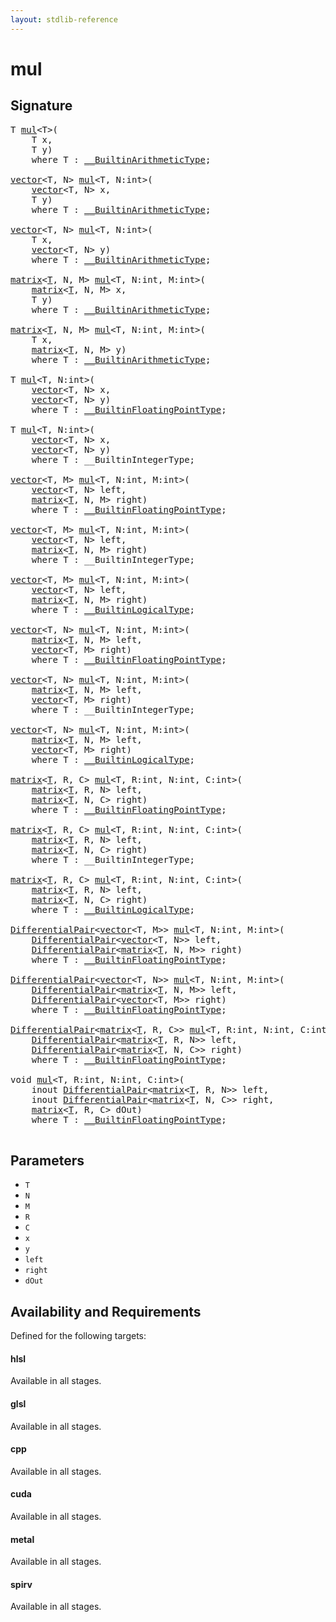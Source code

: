 ```yaml
---
layout: stdlib-reference
---
```


# mul

## Signature 

<pre>
T <a href="/stdlib-reference/global-decls/mul">mul</a>&lt;T&gt;(
    T <span class='code_param'>x</span>,
    T <span class='code_param'>y</span>)
    <span class='code_keyword'>where</span> T : <a href="/stdlib-reference/interfaces/BuiltinArithmeticType/index" class="code_type">__BuiltinArithmeticType</a>;

<a href="/stdlib-reference/types/vector/index" class="code_type">vector</a>&lt;T, N&gt; <a href="/stdlib-reference/global-decls/mul">mul</a>&lt;T, N:<span class="code_keyword">int</span>&gt;(
    <a href="/stdlib-reference/types/vector/index" class="code_type">vector</a>&lt;T, N&gt; <span class='code_param'>x</span>,
    T <span class='code_param'>y</span>)
    <span class='code_keyword'>where</span> T : <a href="/stdlib-reference/interfaces/BuiltinArithmeticType/index" class="code_type">__BuiltinArithmeticType</a>;

<a href="/stdlib-reference/types/vector/index" class="code_type">vector</a>&lt;T, N&gt; <a href="/stdlib-reference/global-decls/mul">mul</a>&lt;T, N:<span class="code_keyword">int</span>&gt;(
    T <span class='code_param'>x</span>,
    <a href="/stdlib-reference/types/vector/index" class="code_type">vector</a>&lt;T, N&gt; <span class='code_param'>y</span>)
    <span class='code_keyword'>where</span> T : <a href="/stdlib-reference/interfaces/BuiltinArithmeticType/index" class="code_type">__BuiltinArithmeticType</a>;

<a href="/stdlib-reference/types/matrix/index" class="code_type">matrix</a>&lt;<a href="/stdlib-reference/types/matrix/T">T</a>, N, M&gt; <a href="/stdlib-reference/global-decls/mul">mul</a>&lt;T, N:<span class="code_keyword">int</span>, M:<span class="code_keyword">int</span>&gt;(
    <a href="/stdlib-reference/types/matrix/index" class="code_type">matrix</a>&lt;<a href="/stdlib-reference/types/matrix/T">T</a>, N, M&gt; <span class='code_param'>x</span>,
    T <span class='code_param'>y</span>)
    <span class='code_keyword'>where</span> T : <a href="/stdlib-reference/interfaces/BuiltinArithmeticType/index" class="code_type">__BuiltinArithmeticType</a>;

<a href="/stdlib-reference/types/matrix/index" class="code_type">matrix</a>&lt;<a href="/stdlib-reference/types/matrix/T">T</a>, N, M&gt; <a href="/stdlib-reference/global-decls/mul">mul</a>&lt;T, N:<span class="code_keyword">int</span>, M:<span class="code_keyword">int</span>&gt;(
    T <span class='code_param'>x</span>,
    <a href="/stdlib-reference/types/matrix/index" class="code_type">matrix</a>&lt;<a href="/stdlib-reference/types/matrix/T">T</a>, N, M&gt; <span class='code_param'>y</span>)
    <span class='code_keyword'>where</span> T : <a href="/stdlib-reference/interfaces/BuiltinArithmeticType/index" class="code_type">__BuiltinArithmeticType</a>;

T <a href="/stdlib-reference/global-decls/mul">mul</a>&lt;T, N:<span class="code_keyword">int</span>&gt;(
    <a href="/stdlib-reference/types/vector/index" class="code_type">vector</a>&lt;T, N&gt; <span class='code_param'>x</span>,
    <a href="/stdlib-reference/types/vector/index" class="code_type">vector</a>&lt;T, N&gt; <span class='code_param'>y</span>)
    <span class='code_keyword'>where</span> T : <a href="/stdlib-reference/interfaces/BuiltinFloatingPointType/index" class="code_type">__BuiltinFloatingPointType</a>;

T <a href="/stdlib-reference/global-decls/mul">mul</a>&lt;T, N:<span class="code_keyword">int</span>&gt;(
    <a href="/stdlib-reference/types/vector/index" class="code_type">vector</a>&lt;T, N&gt; <span class='code_param'>x</span>,
    <a href="/stdlib-reference/types/vector/index" class="code_type">vector</a>&lt;T, N&gt; <span class='code_param'>y</span>)
    <span class='code_keyword'>where</span> T : __BuiltinIntegerType;

<a href="/stdlib-reference/types/vector/index" class="code_type">vector</a>&lt;T, M&gt; <a href="/stdlib-reference/global-decls/mul">mul</a>&lt;T, N:<span class="code_keyword">int</span>, M:<span class="code_keyword">int</span>&gt;(
    <a href="/stdlib-reference/types/vector/index" class="code_type">vector</a>&lt;T, N&gt; <span class='code_param'>left</span>,
    <a href="/stdlib-reference/types/matrix/index" class="code_type">matrix</a>&lt;<a href="/stdlib-reference/types/matrix/T">T</a>, N, M&gt; <span class='code_param'>right</span>)
    <span class='code_keyword'>where</span> T : <a href="/stdlib-reference/interfaces/BuiltinFloatingPointType/index" class="code_type">__BuiltinFloatingPointType</a>;

<a href="/stdlib-reference/types/vector/index" class="code_type">vector</a>&lt;T, M&gt; <a href="/stdlib-reference/global-decls/mul">mul</a>&lt;T, N:<span class="code_keyword">int</span>, M:<span class="code_keyword">int</span>&gt;(
    <a href="/stdlib-reference/types/vector/index" class="code_type">vector</a>&lt;T, N&gt; <span class='code_param'>left</span>,
    <a href="/stdlib-reference/types/matrix/index" class="code_type">matrix</a>&lt;<a href="/stdlib-reference/types/matrix/T">T</a>, N, M&gt; <span class='code_param'>right</span>)
    <span class='code_keyword'>where</span> T : __BuiltinIntegerType;

<a href="/stdlib-reference/types/vector/index" class="code_type">vector</a>&lt;T, M&gt; <a href="/stdlib-reference/global-decls/mul">mul</a>&lt;T, N:<span class="code_keyword">int</span>, M:<span class="code_keyword">int</span>&gt;(
    <a href="/stdlib-reference/types/vector/index" class="code_type">vector</a>&lt;T, N&gt; <span class='code_param'>left</span>,
    <a href="/stdlib-reference/types/matrix/index" class="code_type">matrix</a>&lt;<a href="/stdlib-reference/types/matrix/T">T</a>, N, M&gt; <span class='code_param'>right</span>)
    <span class='code_keyword'>where</span> T : <a href="/stdlib-reference/interfaces/BuiltinLogicalType/index" class="code_type">__BuiltinLogicalType</a>;

<a href="/stdlib-reference/types/vector/index" class="code_type">vector</a>&lt;T, N&gt; <a href="/stdlib-reference/global-decls/mul">mul</a>&lt;T, N:<span class="code_keyword">int</span>, M:<span class="code_keyword">int</span>&gt;(
    <a href="/stdlib-reference/types/matrix/index" class="code_type">matrix</a>&lt;<a href="/stdlib-reference/types/matrix/T">T</a>, N, M&gt; <span class='code_param'>left</span>,
    <a href="/stdlib-reference/types/vector/index" class="code_type">vector</a>&lt;T, M&gt; <span class='code_param'>right</span>)
    <span class='code_keyword'>where</span> T : <a href="/stdlib-reference/interfaces/BuiltinFloatingPointType/index" class="code_type">__BuiltinFloatingPointType</a>;

<a href="/stdlib-reference/types/vector/index" class="code_type">vector</a>&lt;T, N&gt; <a href="/stdlib-reference/global-decls/mul">mul</a>&lt;T, N:<span class="code_keyword">int</span>, M:<span class="code_keyword">int</span>&gt;(
    <a href="/stdlib-reference/types/matrix/index" class="code_type">matrix</a>&lt;<a href="/stdlib-reference/types/matrix/T">T</a>, N, M&gt; <span class='code_param'>left</span>,
    <a href="/stdlib-reference/types/vector/index" class="code_type">vector</a>&lt;T, M&gt; <span class='code_param'>right</span>)
    <span class='code_keyword'>where</span> T : __BuiltinIntegerType;

<a href="/stdlib-reference/types/vector/index" class="code_type">vector</a>&lt;T, N&gt; <a href="/stdlib-reference/global-decls/mul">mul</a>&lt;T, N:<span class="code_keyword">int</span>, M:<span class="code_keyword">int</span>&gt;(
    <a href="/stdlib-reference/types/matrix/index" class="code_type">matrix</a>&lt;<a href="/stdlib-reference/types/matrix/T">T</a>, N, M&gt; <span class='code_param'>left</span>,
    <a href="/stdlib-reference/types/vector/index" class="code_type">vector</a>&lt;T, M&gt; <span class='code_param'>right</span>)
    <span class='code_keyword'>where</span> T : <a href="/stdlib-reference/interfaces/BuiltinLogicalType/index" class="code_type">__BuiltinLogicalType</a>;

<a href="/stdlib-reference/types/matrix/index" class="code_type">matrix</a>&lt;<a href="/stdlib-reference/types/matrix/T">T</a>, R, C&gt; <a href="/stdlib-reference/global-decls/mul">mul</a>&lt;T, R:<span class="code_keyword">int</span>, N:<span class="code_keyword">int</span>, C:<span class="code_keyword">int</span>&gt;(
    <a href="/stdlib-reference/types/matrix/index" class="code_type">matrix</a>&lt;<a href="/stdlib-reference/types/matrix/T">T</a>, R, N&gt; <span class='code_param'>left</span>,
    <a href="/stdlib-reference/types/matrix/index" class="code_type">matrix</a>&lt;<a href="/stdlib-reference/types/matrix/T">T</a>, N, C&gt; <span class='code_param'>right</span>)
    <span class='code_keyword'>where</span> T : <a href="/stdlib-reference/interfaces/BuiltinFloatingPointType/index" class="code_type">__BuiltinFloatingPointType</a>;

<a href="/stdlib-reference/types/matrix/index" class="code_type">matrix</a>&lt;<a href="/stdlib-reference/types/matrix/T">T</a>, R, C&gt; <a href="/stdlib-reference/global-decls/mul">mul</a>&lt;T, R:<span class="code_keyword">int</span>, N:<span class="code_keyword">int</span>, C:<span class="code_keyword">int</span>&gt;(
    <a href="/stdlib-reference/types/matrix/index" class="code_type">matrix</a>&lt;<a href="/stdlib-reference/types/matrix/T">T</a>, R, N&gt; <span class='code_param'>left</span>,
    <a href="/stdlib-reference/types/matrix/index" class="code_type">matrix</a>&lt;<a href="/stdlib-reference/types/matrix/T">T</a>, N, C&gt; <span class='code_param'>right</span>)
    <span class='code_keyword'>where</span> T : __BuiltinIntegerType;

<a href="/stdlib-reference/types/matrix/index" class="code_type">matrix</a>&lt;<a href="/stdlib-reference/types/matrix/T">T</a>, R, C&gt; <a href="/stdlib-reference/global-decls/mul">mul</a>&lt;T, R:<span class="code_keyword">int</span>, N:<span class="code_keyword">int</span>, C:<span class="code_keyword">int</span>&gt;(
    <a href="/stdlib-reference/types/matrix/index" class="code_type">matrix</a>&lt;<a href="/stdlib-reference/types/matrix/T">T</a>, R, N&gt; <span class='code_param'>left</span>,
    <a href="/stdlib-reference/types/matrix/index" class="code_type">matrix</a>&lt;<a href="/stdlib-reference/types/matrix/T">T</a>, N, C&gt; <span class='code_param'>right</span>)
    <span class='code_keyword'>where</span> T : <a href="/stdlib-reference/interfaces/BuiltinLogicalType/index" class="code_type">__BuiltinLogicalType</a>;

<a href="/stdlib-reference/types/DifferentialPair/index" class="code_type">DifferentialPair</a>&lt;<a href="/stdlib-reference/types/vector/index" class="code_type">vector</a>&lt;T, M&gt;&gt; <a href="/stdlib-reference/global-decls/mul">mul</a>&lt;T, N:<span class="code_keyword">int</span>, M:<span class="code_keyword">int</span>&gt;(
    <a href="/stdlib-reference/types/DifferentialPair/index" class="code_type">DifferentialPair</a>&lt;<a href="/stdlib-reference/types/vector/index" class="code_type">vector</a>&lt;T, N&gt;&gt; <span class='code_param'>left</span>,
    <a href="/stdlib-reference/types/DifferentialPair/index" class="code_type">DifferentialPair</a>&lt;<a href="/stdlib-reference/types/matrix/index" class="code_type">matrix</a>&lt;<a href="/stdlib-reference/types/matrix/T">T</a>, N, M&gt;&gt; <span class='code_param'>right</span>)
    <span class='code_keyword'>where</span> T : <a href="/stdlib-reference/interfaces/BuiltinFloatingPointType/index" class="code_type">__BuiltinFloatingPointType</a>;

<a href="/stdlib-reference/types/DifferentialPair/index" class="code_type">DifferentialPair</a>&lt;<a href="/stdlib-reference/types/vector/index" class="code_type">vector</a>&lt;T, N&gt;&gt; <a href="/stdlib-reference/global-decls/mul">mul</a>&lt;T, N:<span class="code_keyword">int</span>, M:<span class="code_keyword">int</span>&gt;(
    <a href="/stdlib-reference/types/DifferentialPair/index" class="code_type">DifferentialPair</a>&lt;<a href="/stdlib-reference/types/matrix/index" class="code_type">matrix</a>&lt;<a href="/stdlib-reference/types/matrix/T">T</a>, N, M&gt;&gt; <span class='code_param'>left</span>,
    <a href="/stdlib-reference/types/DifferentialPair/index" class="code_type">DifferentialPair</a>&lt;<a href="/stdlib-reference/types/vector/index" class="code_type">vector</a>&lt;T, M&gt;&gt; <span class='code_param'>right</span>)
    <span class='code_keyword'>where</span> T : <a href="/stdlib-reference/interfaces/BuiltinFloatingPointType/index" class="code_type">__BuiltinFloatingPointType</a>;

<a href="/stdlib-reference/types/DifferentialPair/index" class="code_type">DifferentialPair</a>&lt;<a href="/stdlib-reference/types/matrix/index" class="code_type">matrix</a>&lt;<a href="/stdlib-reference/types/matrix/T">T</a>, R, C&gt;&gt; <a href="/stdlib-reference/global-decls/mul">mul</a>&lt;T, R:<span class="code_keyword">int</span>, N:<span class="code_keyword">int</span>, C:<span class="code_keyword">int</span>&gt;(
    <a href="/stdlib-reference/types/DifferentialPair/index" class="code_type">DifferentialPair</a>&lt;<a href="/stdlib-reference/types/matrix/index" class="code_type">matrix</a>&lt;<a href="/stdlib-reference/types/matrix/T">T</a>, R, N&gt;&gt; <span class='code_param'>left</span>,
    <a href="/stdlib-reference/types/DifferentialPair/index" class="code_type">DifferentialPair</a>&lt;<a href="/stdlib-reference/types/matrix/index" class="code_type">matrix</a>&lt;<a href="/stdlib-reference/types/matrix/T">T</a>, N, C&gt;&gt; <span class='code_param'>right</span>)
    <span class='code_keyword'>where</span> T : <a href="/stdlib-reference/interfaces/BuiltinFloatingPointType/index" class="code_type">__BuiltinFloatingPointType</a>;

<span class="code_keyword">void</span> <a href="/stdlib-reference/global-decls/mul">mul</a>&lt;T, R:<span class="code_keyword">int</span>, N:<span class="code_keyword">int</span>, C:<span class="code_keyword">int</span>&gt;(
    <span class="code_keyword">inout</span> <a href="/stdlib-reference/types/DifferentialPair/index" class="code_type">DifferentialPair</a>&lt;<a href="/stdlib-reference/types/matrix/index" class="code_type">matrix</a>&lt;<a href="/stdlib-reference/types/matrix/T">T</a>, R, N&gt;&gt; <span class='code_param'>left</span>,
    <span class="code_keyword">inout</span> <a href="/stdlib-reference/types/DifferentialPair/index" class="code_type">DifferentialPair</a>&lt;<a href="/stdlib-reference/types/matrix/index" class="code_type">matrix</a>&lt;<a href="/stdlib-reference/types/matrix/T">T</a>, N, C&gt;&gt; <span class='code_param'>right</span>,
    <a href="/stdlib-reference/types/matrix/index" class="code_type">matrix</a>&lt;<a href="/stdlib-reference/types/matrix/T">T</a>, R, C&gt; <span class='code_param'>dOut</span>)
    <span class='code_keyword'>where</span> T : <a href="/stdlib-reference/interfaces/BuiltinFloatingPointType/index" class="code_type">__BuiltinFloatingPointType</a>;

</pre>

## Parameters

* `T`
* `N`
* `M`
* `R`
* `C`
* `x`
* `y`
* `left`
* `right`
* `dOut`

## Availability and Requirements

Defined for the following targets:

#### hlsl
Available in all stages.

#### glsl
Available in all stages.

#### cpp
Available in all stages.

#### cuda
Available in all stages.

#### metal
Available in all stages.

#### spirv
Available in all stages.



